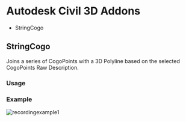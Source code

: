 # Autodesk Civil 3D Addons

* StringCogo

## StringCogo

Joins a series of CogoPoints with a 3D Polyline based on the selected CogoPoints Raw Description.

### Usage

### Example

![recordingexample1](https://user-images.githubusercontent.com/79826944/193190444-290aacc8-0d81-4b58-8d5a-1569e58d4a8a.gif)

